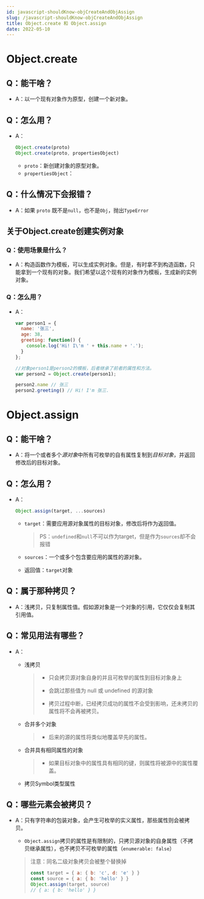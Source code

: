 ```yaml
---
id: javascript-shouldKnow-objCreateAndObjAssign
slug: /javascript-shouldKnow-objCreateAndObjAssign
title: Object.create 和 Object.assign
date: 2022-05-10
---
```

# Object.create

## Q：能干啥？

* A：以一个现有对象作为原型，创建一个新对象。

## Q：怎么用？

* A：

  ````javascript
  Object.create(proto)
  Object.create(proto, propertiesObject)
  ````

  * `proto`：新创建对象的原型对象。
  * `propertiesObject`：

## Q：什么情况下会报错？

* A：如果 `proto` 既不是`null`，也不是`Obj`，抛出`TypeError`

## 关于Object.create创建实例对象

### Q：使用场景是什么？

* A：构造函数作为模板，可以生成实例对象。但是，有时拿不到构造函数，只能拿到一个现有的对象。我们希望以这个现有的对象作为模板，生成新的实例对象。

### Q：怎么用？

* A：

  ````javascript
  var person1 = {
    name: '张三',
    age: 38,
    greeting: function() {
      console.log('Hi! I\'m ' + this.name + '.');
    }
  };
  
  //对象person1是person2的模板，后者继承了前者的属性和方法。
  var person2 = Object.create(person1);
  
  person2.name // 张三
  person2.greeting() // Hi! I'm 张三.
  ````

# Object.assign

## Q：能干啥？

* A：将一个或者多个*源对象*中所有可枚举的自有属性复制到*目标对象*，并返回修改后的目标对象。

## Q：怎么用？

* A：

  ````javascript
  Object.assign(target, ...sources)
  ````

  * `target`：需要应用源对象属性的目标对象，修改后将作为返回值。
  
    > PS：`undefined`和`null`不可以作为target，但是作为`sources`却不会报错
  
  * `sources`：一个或多个包含要应用的属性的源对象。
  
  * 返回值：`target`对象

## Q：属于那种拷贝？

* A：浅拷贝，只复制属性值。假如源对象是一个对象的引用，它仅仅会复制其引用值。

## Q：常见用法有哪些？

* A：

  * 浅拷贝

    >* 只会拷贝源对象自身的并且可枚举的属性到目标对象身上
    >
    >* 会跳过那些值为 null 或 undefined 的源对象
    >* 拷贝过程中断，已经拷贝成功的属性不会受到影响，还未拷贝的属性将不会再被拷贝。

  * 合并多个对象

    > * 后来的源的属性将类似地覆盖早先的属性。

  * 合并具有相同属性的对象

    > * 如果目标对象中的属性具有相同的键，则属性将被源中的属性覆盖。

  * 拷贝Symbol类型属性

## Q：哪些元素会被拷贝？

* A：只有字符串的包装对象，会产生可枚举的实义属性，那些属性则会被拷贝。

  * `Object.assign`拷贝的属性是有限制的，只拷贝源对象的自身属性（不拷贝继承属性），也不拷贝不可枚举的属性（`enumerable: false`）

  > 注意：同名二级对象拷贝会被整个替换掉
  >
  > ````javascript
  > const target = { a: { b: 'c', d: 'e' } }
  > const source = { a: { b: 'hello' } }
  > Object.assign(target, source)
  > // { a: { b: 'hello' } }
  > ````
